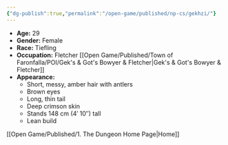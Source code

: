 ```yaml
---
{"dg-publish":true,"permalink":"/open-game/published/np-cs/gekhzi/"}
---
```


- **Age:** 29
- **Gender:** Female
- **Race:** Tiefling
- **Occupation:** Fletcher [[Open Game/Published/Town of Faronfalla/POI/Gek's & Got's Bowyer & Fletcher\|Gek's & Got's Bowyer & Fletcher]]
- **Appearance:** 
  - Short, messy, amber hair with antlers
  - Brown eyes
  - Long, thin tail
  - Deep crimson skin
  - Stands 148 cm (4′ 10″) tall
  - Lean build

[[Open Game/Published/1. The Dungeon Home Page\|Home]]
